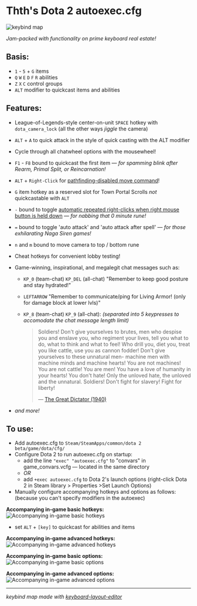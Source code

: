 # Thth's Dota 2 autoexec.cfg

![keybind map](https://cloud.githubusercontent.com/assets/7574985/14041224/289d70dc-f245-11e5-812d-54835d0b500d.png)

*Jam-packed with functionality on prime keyboard real estate!*


## Basis:
* ```1``` - ```5``` + ```G``` items
* ```Q``` ```W``` ```E``` ```D``` ```F``` ```R``` abilities
* ```Z``` ```X``` ```C``` control groups
* ```ALT``` modifier to quickcast items and abilities

## Features:
* League-of-Legends-style center-on-unit ```SPACE``` hotkey with ```dota_camera_lock``` (all the other ways *jiggle* the camera)
* ```ALT``` + ```A``` to quick attack in the style of quick casting with the ALT modifier
* Cycle through all chatwheel options with the mousewheel!
* ```F1``` - ```F8``` bound to quickcast the first item — *for spamming blink after Rearm, Primal Split, or Reincarnation!*
* ```ALT``` + ```Right-Click``` for [pathfinding-disabled move command](http://store.steampowered.com/news/15840/)!
* ```G``` item hotkey as a reserved slot for Town Portal Scrolls *not* quickcastable with ```ALT```
* ```-``` bound to toggle [automatic repeated right-clicks when right mouse button is held down](http://store.steampowered.com/news/15855/) — *for nabbing that 0 minute rune!*
* ```=``` bound to toggle 'auto attack' and 'auto attack after spell' — *for those exhilarating Naga Siren games!*
* ```n``` and ```m``` bound to move camera to top / bottom rune
* Cheat hotkeys for convenient lobby testing!
* Game-winning, inspirational, and megalegit chat messages such as:
  * ```KP_0``` (team-chat) ```KP_DEL``` (all-chat) "Remember to keep good posture and stay hydrated!"
  * ```LEFTARROW``` "Remember to communicate/ping for Living Armor! (only for damage block at lower lvls)"
  * ```KP_8``` (team-chat) ```KP_9``` (all-chat): *(separated into 5 keypresses to accomodate the chat message length limit)*

    > Soldiers! Don't give yourselves to brutes, men who despise you and enslave you, who regiment your lives,
    > tell you what to do, what to think and what to feel! Who drill you, diet you, treat you like cattle,
    > use you as cannon fodder! Don't give yourselves to these unnatural men- machine men with machine minds and machine hearts!
    > You are not machines! You are not cattle! You are men! You have a love of humanity in your hearts! You don't hate!
    > Only the unloved hate, the unloved and the unnatural. Soldiers! Don't fight for slavery! Fight for liberty!
    > 
    > — [The Great Dictator (1940)](https://www.youtube.com/watch?v=5IvPIWzQcUY)

* *and more!*

## To use:

* Add autoexec.cfg to ```Steam/SteamApps/common/dota 2 beta/game/dota/cfg/```
* Configure Dota 2 to run autoexec.cfg on startup:
  * add the line ```"exec" "autoexec.cfg"``` to "convars" in game_convars.vcfg — located in the same directory
  * *OR*
  * add ```+exec autoexec.cfg``` to Dota 2's launch options (right-click Dota 2 in Steam library > Properties >Set Launch Options)
* Manually configure accompanying hotkeys and options as follows: (because you can't specify modifiers in the autoexec)

**Accompanying in-game basic hotkeys:**
![Accompanying in-game basic hotkeys](https://cloud.githubusercontent.com/assets/7574985/14064192/ed5a7fe6-f3c6-11e5-8261-c01166d5e4a3.jpg)
* set ```ALT``` + ```[key]``` to quickcast for abilities and items

**Accompanying in-game advanced hotkeys:**
![Accompanying in-game advanced hotkeys](https://cloud.githubusercontent.com/assets/7574985/14064189/ed553df6-f3c6-11e5-8d6d-29eb8726cf46.jpg)

**Accompanying in-game basic options:**
![Accompanying in-game basic options](https://cloud.githubusercontent.com/assets/7574985/14064190/ed589ff0-f3c6-11e5-8b25-b8c6c0fbe9b7.jpg)

**Accompanying in-game advanced options:**
![Accompanying in-game advanced options](https://cloud.githubusercontent.com/assets/7574985/14064191/ed59a9c2-f3c6-11e5-8817-7d38b82da101.jpg)

---

*keybind map made with [keyboard-layout-editor](http://www.keyboard-layout-editor.com/)*

